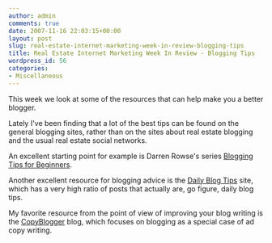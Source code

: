 ```yaml
---
author: admin
comments: true
date: 2007-11-16 22:03:15+00:00
layout: post
slug: real-estate-internet-marketing-week-in-review-blogging-tips
title: Real Estate Internet Marketing Week In Review - Blogging Tips
wordpress_id: 56
categories:
- Miscellaneous
---
```


This week we look at some of the resources that can help make you a better blogger.

Lately I've been finding that a lot of the best tips can be found on the general blogging sites, rather than on the sites about real estate blogging and the usual real estate social networks.

An excellent starting point for example is Darren Rowse's series [Blogging Tips for Beginners](http://www.problogger.net/archives/2006/02/14/blogging-for-beginners-2/).

Another excellent resource for blogging advice is the [Daily Blog Tips](http://www.dailyblogtips.com) site, which has a very high ratio of posts that actually are, go figure, daily blog tips.

My favorite resource from the point of view of improving your blog writing is the [CopyBlogger](http://www.copyblogger.com/) blog, which focuses on blogging as a special case of ad copy writing.
